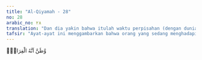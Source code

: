 ```yaml
---
title: "Al-Qiyamah - 28"
no: 28
arabic_no: ٢٨
translation: "Dan dia yakin bahwa itulah waktu perpisahan (dengan dunia), "
tafsir: "Ayat-ayat ini menggambarkan bahwa orang yang sedang menghadapi sakratulmaut itu yakin bahwa itulah saat perpisahan dengan dunia. Dalam bahasa lain dapat dikatakan bahwa di saat kematian datang, seseorang baru merasa yakin bahwa telah tiba saatnya berpisah buat selama-lamanya dengan dunia, harta, keluarga, dan sanak famili.\n\nAllah sengaja menyebutkan kata-kata dhanna (yang sebenarnya berarti menyangka) karena pada saat jiwa akan melayang itu pun, dia masih sangat ingin hidup lagi disebabkan kecintaannya yang berlebihan terhadap kehidupan yang fana ini. Manusia belum begitu yakin akan kematiannya sendiri.\n\nPernyataan ayat ini yang menyebutkan \"betis kirinya telah bertaut dengan betis kanan\" mengandung arti bahwa dia sudah tidak dapat menggerakkan kedua betisnya (kaki)nya. Bahkan ia juga tidak lagi dapat menggerakkan batang tubuhnya karena organ dan jaringan tubuh telah berhenti bekerja.\n\nKata-kata iltaffa (bertaut) diartikan Ibnu 'Abbas dengan bertautnya di saat kematian itu antara beratnya meninggalkan dunia ini dengan ketakutan yang luar biasa menghadapi akhirat. Bertautlah bala dengan bala, dan disitulah letaknya siksaan sakratulmaut yang hanya dapat dirasakan oleh yang bersangkutan."
---
```


وَّظَنَّ اَنَّهُ الْفِرَاقُۙ
